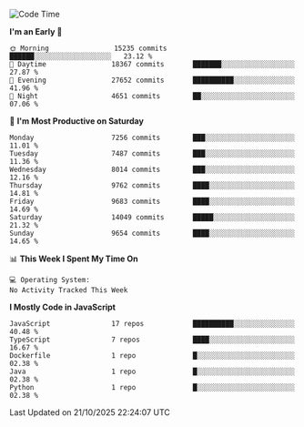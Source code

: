 <!--START_SECTION:waka-->
![Code Time](http://img.shields.io/badge/Code%20Time-3%2C498%20hrs%2059%20mins-blue)

**I'm an Early 🐤** 

```text
🌞 Morning                15235 commits       ██████░░░░░░░░░░░░░░░░░░░   23.12 % 
🌆 Daytime                18367 commits       ███████░░░░░░░░░░░░░░░░░░   27.87 % 
🌃 Evening                27652 commits       ██████████░░░░░░░░░░░░░░░   41.96 % 
🌙 Night                  4651 commits        ██░░░░░░░░░░░░░░░░░░░░░░░   07.06 % 
```
📅 **I'm Most Productive on Saturday** 

```text
Monday                   7256 commits        ███░░░░░░░░░░░░░░░░░░░░░░   11.01 % 
Tuesday                  7487 commits        ███░░░░░░░░░░░░░░░░░░░░░░   11.36 % 
Wednesday                8014 commits        ███░░░░░░░░░░░░░░░░░░░░░░   12.16 % 
Thursday                 9762 commits        ████░░░░░░░░░░░░░░░░░░░░░   14.81 % 
Friday                   9683 commits        ████░░░░░░░░░░░░░░░░░░░░░   14.69 % 
Saturday                 14049 commits       █████░░░░░░░░░░░░░░░░░░░░   21.32 % 
Sunday                   9654 commits        ████░░░░░░░░░░░░░░░░░░░░░   14.65 % 
```


📊 **This Week I Spent My Time On** 

```text
💻 Operating System: 
No Activity Tracked This Week
```

**I Mostly Code in JavaScript** 

```text
JavaScript               17 repos            ██████████░░░░░░░░░░░░░░░   40.48 % 
TypeScript               7 repos             ████░░░░░░░░░░░░░░░░░░░░░   16.67 % 
Dockerfile               1 repo              █░░░░░░░░░░░░░░░░░░░░░░░░   02.38 % 
Java                     1 repo              █░░░░░░░░░░░░░░░░░░░░░░░░   02.38 % 
Python                   1 repo              █░░░░░░░░░░░░░░░░░░░░░░░░   02.38 % 
```




 Last Updated on 21/10/2025 22:24:07 UTC
<!--END_SECTION:waka-->

<!--
**likaiqiang/likaiqiang** is a ✨ _special_ ✨ repository because its `README.md` (this file) appears on your GitHub profile.

Here are some ideas to get you started:

- 🔭 I’m currently working on ...
- 🌱 I’m currently learning ...
- 👯 I’m looking to collaborate on ...
- 🤔 I’m looking for help with ...
- 💬 Ask me about ...
- 📫 How to reach me: ...
- 😄 Pronouns: ...
- ⚡ Fun fact: ...
-->
